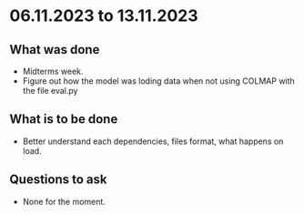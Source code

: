 # 06.11.2023 to 13.11.2023

## What was done

- Midterms week.
- Figure out how the model was loding data when not using COLMAP with the file eval.py

## What is to be done

- Better understand each dependencies, files format, what happens on load.


## Questions to ask

- None for the moment.


